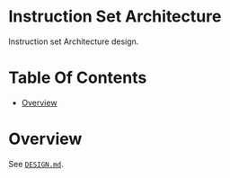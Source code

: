 # Instruction Set Architecture
Instruction set Architecture design.

# Table Of Contents
- [Overview](#overview)

# Overview
See [`DESIGN.md`](./DESIGN.md).
